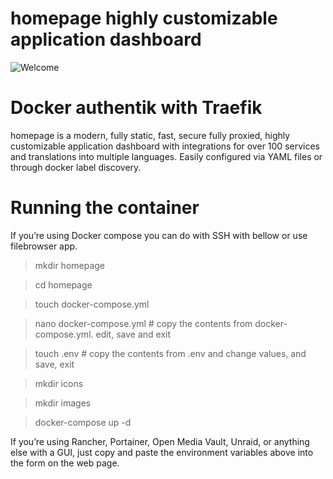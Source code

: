 # homepage  highly customizable application dashboard

![Welcome](https://gethomepage.dev/v0.8.13/assets/banner_light%402x.png#only-dark)

# Docker authentik with Traefik

homepage is a modern, fully static, fast, secure fully proxied, highly customizable application dashboard with integrations for over 100 services and translations into multiple languages. Easily configured via YAML files or through docker label discovery.
# Running the container

If you’re using Docker compose you can do with SSH with bellow or use filebrowser app.

> mkdir homepage

> cd homepage

> touch docker-compose.yml

> nano docker-compose.yml # copy the contents from docker-compose.yml. edit, save and exit

> touch .env # copy the contents from .env and change values, and save, exit

> mkdir icons

> mkdir images 

> docker-compose up -d

If you’re using Rancher, Portainer, Open Media Vault, Unraid, or anything else with a GUI, just copy and paste the environment variables above into the form on the web page.
